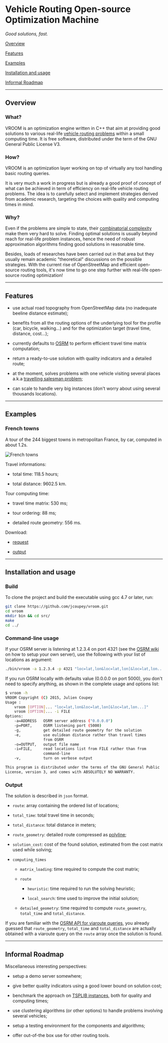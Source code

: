 # Vehicle Routing Open-source Optimization Machine

_Good solutions, fast._

[Overview](#overview)

[Features](#features)

[Examples](#examples)

[Installation and usage](#installation-and-usage)

[Informal Roadmap](#informal-roadmap)

---

## Overview

### What?

VROOM is an optimization engine written in C++ that aim at providing
good solutions to various real-life [vehicle routing
problems](https://en.wikipedia.org/wiki/Vehicle_routing_problem)
within a small computing time. It is free software, distributed under
the term of the GNU General Public License V3.

### How?

VROOM is an optimization layer working on top of virtually any tool
handling basic routing queries.

It is very much a work in progress but is already a good proof of
concept of what can be achieved in term of efficiency on real-life
vehicle routing problems. The idea is to carefully select and
implement strategies derived from academic research, targeting the
choices with quality and computing times in mind.

### Why?

Even if the problems are simple to state, their [combinatorial
complexity](https://en.wikipedia.org/wiki/Combinatorial_optimization)
make them very hard to solve. Finding optimal solutions is usually
beyond reach for real-life problem instances, hence the need of robust
approximation algorithms finding good solutions in reasonable time.

Besides, loads of researches have been carried out in that area but
they usually remain academic "theoretical" discussions on the possible
strategies. With the current rise of OpenStreetMap and efficient
open-source routing tools, it's now time to go one step further with
real-life open-source routing optimization!

---

## Features

* use actual road topography from OpenStreetMap data (no inadequate
  beeline distance estimate);

* benefits from all the routing options of the underlying tool for the
  profile (car, bicycle, walking...) and for the optimization target
  (travel time, distance, cost...);

* currently defaults to [OSRM](http://project-osrm.org/) to perform
  efficient travel time matrix computation;

* return a ready-to-use solution with quality indicators and a
  detailed route;

* at the moment, solves problems with one vehicle visiting several
  places a.k.a [travelling salesman
  problem](https://en.wikipedia.org/wiki/Travelling_salesman_problem);

* can scale to handle very big instances (don't worry about using
  several thousands locations).

---

## Examples

### French towns

A tour of the 244 biggest towns in metropolitan France, by car,
computed in about 1.2s.

![French towns](http://coupey.fr/vroom/french_towns.png)

Travel informations:

* total time: 118.5 hours;

* total distance: 9602.5 km.

Tour computing time:

* travel time matrix: 530 ms;

* tour ordering: 88 ms;

* detailed route geometry: 556 ms.

Download:

* [request](http://coupey.fr/vroom/french_towns.req)

* [output](http://coupey.fr/vroom/french_towns_solution.json)

---

## Installation and usage

### Build

To clone the project and build the executable using gcc 4.7 or later,
run:

```bash
git clone https://github.com/jcoupey/vroom.git
cd vroom
mkdir bin && cd src/
make
cd ../
```

### Command-line usage

If your OSRM server is listening at 1.2.3.4 on port 4321 (see the
[OSRM wiki](https://github.com/Project-OSRM/osrm-backend/wiki) on how
to setup your own server), use the following with your list of
locations as argument:

```bash
./bin/vroom -a 1.2.3.4 -p 4321 "loc=lat,lon&loc=lat,lon[&loc=lat,lon...]"
```

If you run OSRM locally with defaults value (0.0.0.0 on port 5000),
you don't need to specify anything, as shown in the complete usage and
options list:

```bash
$ vroom -h
VROOM Copyright (C) 2015, Julien Coupey
Usage :
	vroom [OPTION]... "loc=lat,lon&loc=lat,lon[&loc=lat,lon...]"
	vroom [OPTION]... -i FILE
Options:
	-a=ADDRESS	 OSRM server address ("0.0.0.0")
	-p=PORT,	 OSRM listening port (5000)
	-g,		     get detailed route geometry for the solution
	-e,		     use eulidean distance rather than travel times
			     from OSRM
	-o=OUTPUT,	 output file name
	-i=FILE,	 read locations list from FILE rather than from
			     command-line
	-v,		     turn on verbose output

This program is distributed under the terms of the GNU General Public
License, version 3, and comes with ABSOLUTELY NO WARRANTY.

```

### Output

The solution is described in `json` format.

* `route`: array containing the ordered list of locations;

* `total_time`: total travel time in seconds;

* `total_distance`: total distance in meters;

* `route_geometry`: detailed route compressed as
  [polyline](http://code.google.com/apis/maps/documentation/utilities/polylinealgorithm.html);

* `solution_cost`: cost of the found solution, estimated from the cost
  matrix used while solving;

* `computing_times`

    * `matrix_loading`: time required to compute the cost matrix;

    * `route`

        * `heuristic`: time required to run the solving heuristic;

        * `local_search`: time used to improve the initial solution;

    * `detailed_geometry`: time required to compute `route_geometry`,
      `total_time` and `total_distance`.

If you are familiar with the [OSRM API for viaroute
queries](https://github.com/Project-OSRM/osrm-backend/wiki/Server-api#service-viaroute),
you already guessed that `route_geometry`, `total_time` and
`total_distance` are actually obtained with a viaroute query on the
`route` array once the solution is found.

---

## Informal Roadmap

Miscellaneous interesting perspectives:

* setup a demo server somewhere;

* give better quality indicators using a good lower bound on solution
  cost;

* benchmark the approach on
  [TSPLIB instances](http://comopt.ifi.uni-heidelberg.de/software/TSPLIB95/),
  both for quality and computing times;
  
* use clustering algorithms (or other options) to handle problems
  involving several vehicles;

* setup a testing environment for the components and algorithms;

* offer out-of-the box use for other routing tools.


